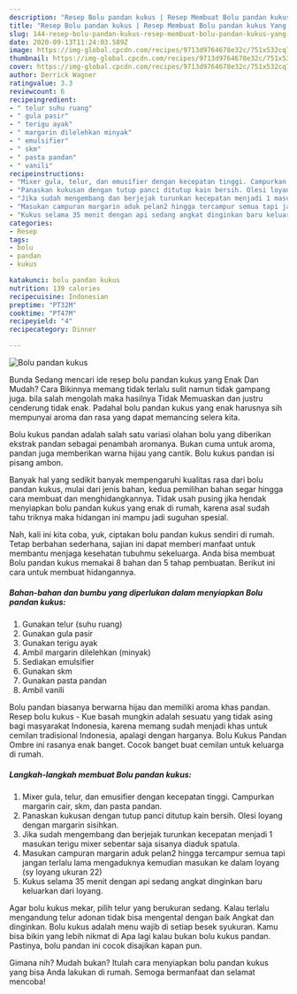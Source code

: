 ```yaml
---
description: "Resep Bolu pandan kukus | Resep Membuat Bolu pandan kukus Yang Bisa Manjain Lidah"
title: "Resep Bolu pandan kukus | Resep Membuat Bolu pandan kukus Yang Bisa Manjain Lidah"
slug: 144-resep-bolu-pandan-kukus-resep-membuat-bolu-pandan-kukus-yang-bisa-manjain-lidah
date: 2020-09-13T11:24:03.589Z
image: https://img-global.cpcdn.com/recipes/9713d9764678e32c/751x532cq70/bolu-pandan-kukus-foto-resep-utama.jpg
thumbnail: https://img-global.cpcdn.com/recipes/9713d9764678e32c/751x532cq70/bolu-pandan-kukus-foto-resep-utama.jpg
cover: https://img-global.cpcdn.com/recipes/9713d9764678e32c/751x532cq70/bolu-pandan-kukus-foto-resep-utama.jpg
author: Derrick Wagner
ratingvalue: 3.3
reviewcount: 6
recipeingredient:
- " telur suhu ruang"
- " gula pasir"
- " terigu ayak"
- " margarin dilelehkan minyak"
- " emulsifier"
- " skm"
- " pasta pandan"
- " vanili"
recipeinstructions:
- "Mixer gula, telur, dan emusifier dengan kecepatan tinggi. Campurkan margarin cair, skm, dan pasta pandan."
- "Panaskan kukusan dengan tutup panci ditutup kain bersih. Olesi loyang dengan margarin sisihkan."
- "Jika sudah mengembang dan berjejak turunkan kecepatan menjadi 1 masukan terigu mixer sebentar saja sisanya diaduk spatula."
- "Masukan campuran margarin aduk pelan2 hingga tercampur semua tapi jangan terlalu lama mengaduknya kemudian masukan ke dalam loyang (sy loyang ukuran 22)"
- "Kukus selama 35 menit dengan api sedang angkat dinginkan baru keluarkan dari loyang."
categories:
- Resep
tags:
- bolu
- pandan
- kukus

katakunci: bolu pandan kukus 
nutrition: 139 calories
recipecuisine: Indonesian
preptime: "PT32M"
cooktime: "PT47M"
recipeyield: "4"
recipecategory: Dinner

---
```



![Bolu pandan kukus](https://img-global.cpcdn.com/recipes/9713d9764678e32c/751x532cq70/bolu-pandan-kukus-foto-resep-utama.jpg)

Bunda Sedang mencari ide resep bolu pandan kukus yang Enak Dan Mudah? Cara Bikinnya memang tidak terlalu sulit namun tidak gampang juga. bila salah mengolah maka hasilnya Tidak Memuaskan dan justru cenderung tidak enak. Padahal bolu pandan kukus yang enak harusnya sih mempunyai aroma dan rasa yang dapat memancing selera kita.

Bolu kukus pandan adalah salah satu variasi olahan bolu yang diberikan ekstrak pandan sebagai penambah aromanya. Bukan cuma untuk aroma, pandan juga memberikan warna hijau yang cantik. Bolu kukus pandan isi pisang ambon.

Banyak hal yang sedikit banyak mempengaruhi kualitas rasa dari bolu pandan kukus, mulai dari jenis bahan, kedua pemilihan bahan segar hingga cara membuat dan menghidangkannya. Tidak usah pusing jika hendak menyiapkan bolu pandan kukus yang enak di rumah, karena asal sudah tahu triknya maka hidangan ini mampu jadi suguhan spesial.


Nah, kali ini kita coba, yuk, ciptakan bolu pandan kukus sendiri di rumah. Tetap berbahan sederhana, sajian ini dapat memberi manfaat untuk membantu menjaga kesehatan tubuhmu sekeluarga. Anda bisa membuat Bolu pandan kukus memakai 8 bahan dan 5 tahap pembuatan. Berikut ini cara untuk membuat hidangannya.

<!--inarticleads1-->

##### Bahan-bahan dan bumbu yang diperlukan dalam menyiapkan Bolu pandan kukus:

1. Gunakan  telur (suhu ruang)
1. Gunakan  gula pasir
1. Gunakan  terigu ayak
1. Ambil  margarin dilelehkan (minyak)
1. Sediakan  emulsifier
1. Gunakan  skm
1. Gunakan  pasta pandan
1. Ambil  vanili


Bolu pandan biasanya berwarna hijau dan memiliki aroma khas pandan. Resep bolu kukus - Kue basah mungkin adalah sesuatu yang tidak asing bagi masyarakat Indonesia, karena memang sudah menjadi khas untuk cemilan tradisional Indonesia, apalagi dengan harganya. Bolu Kukus Pandan Ombre ini rasanya enak banget. Cocok banget buat cemilan untuk keluarga di rumah. 

<!--inarticleads2-->

##### Langkah-langkah membuat Bolu pandan kukus:

1. Mixer gula, telur, dan emusifier dengan kecepatan tinggi. Campurkan margarin cair, skm, dan pasta pandan.
1. Panaskan kukusan dengan tutup panci ditutup kain bersih. Olesi loyang dengan margarin sisihkan.
1. Jika sudah mengembang dan berjejak turunkan kecepatan menjadi 1 masukan terigu mixer sebentar saja sisanya diaduk spatula.
1. Masukan campuran margarin aduk pelan2 hingga tercampur semua tapi jangan terlalu lama mengaduknya kemudian masukan ke dalam loyang (sy loyang ukuran 22)
1. Kukus selama 35 menit dengan api sedang angkat dinginkan baru keluarkan dari loyang.


Agar bolu kukus mekar, pilih telur yang berukuran sedang. Kalau terlalu mengandung telur adonan tidak bisa mengental dengan baik Angkat dan dinginkan. Bolu kukus adalah menu wajib di setiap besek syukuran. Kamu bisa bikin yang lebih nikmat di Apa lagi kalau bukan bolu kukus pandan. Pastinya, bolu pandan ini cocok disajikan kapan pun. 

Gimana nih? Mudah bukan? Itulah cara menyiapkan bolu pandan kukus yang bisa Anda lakukan di rumah. Semoga bermanfaat dan selamat mencoba!
